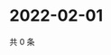 # 2022-02-01

共 0 条

<!-- BEGIN WEIBO -->
<!-- 最后更新时间 Tue Feb 01 2022 19:09:51 GMT+0800 (China Standard Time) -->

<!-- END WEIBO -->

